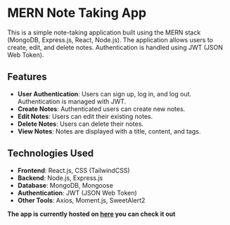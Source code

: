 # MERN Note Taking App

This is a simple note-taking application built using the MERN stack (MongoDB, Express.js, React, Node.js). The application allows users to create, edit, and delete notes. Authentication is handled using JWT (JSON Web Token).

## Features

- **User Authentication**: Users can sign up, log in, and log out. Authentication is managed with JWT.
- **Create Notes**: Authenticated users can create new notes.
- **Edit Notes**: Users can edit their existing notes.
- **Delete Notes**: Users can delete their notes.
- **View Notes**: Notes are displayed with a title, content, and tags.

## Technologies Used

- **Frontend**: React.js, CSS (TailwindCSS)
- **Backend**: Node.js, Express.js
- **Database**: MongoDB, Mongoose
- **Authentication**: JWT (JSON Web Token)
- **Other Tools**: Axios, Moment.js, SweetAlert2

**The app is currently hosted on [here](http://sigmma.netlify.app) you can check it out**
